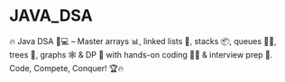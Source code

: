 # JAVA_DSA
🔥 Java DSA 🚀💻 – Master arrays 📊, linked lists 🔗, stacks 📦, queues 🚶‍♂️, trees 🌳, graphs 🕸️ &amp; DP 🎯 with hands-on coding 👨‍💻 &amp; interview prep 💼. Code, Compete, Conquer! 🏆🔥
